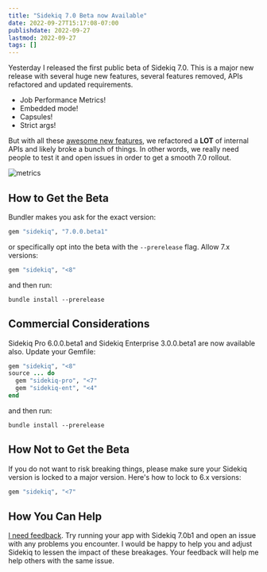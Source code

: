 ```yaml
---
title: "Sidekiq 7.0 Beta now Available"
date: 2022-09-27T15:17:08-07:00
publishdate: 2022-09-27
lastmod: 2022-09-27
tags: []
---
```


Yesterday I released the first public beta of Sidekiq 7.0. This is a major new release with
several huge new features, several features removed, APIs refactored and updated requirements.

* Job Performance Metrics!
* Embedded mode!
* Capsules!
* Strict args!

But with all these [awesome new features](https://github.com/mperham/sidekiq/blob/7-0/docs/7.0-Upgrade.md), we refactored a **LOT** of internal APIs and likely broke a bunch of things. In other words, we really need people to test it and open issues in order to get a smooth 7.0 rollout.

![metrics](https://github.com/mperham/sidekiq/raw/7-0/examples/metrics.png)

## How to Get the Beta

Bundler makes you ask for the exact version:

```ruby
gem "sidekiq", "7.0.0.beta1"
```

or specifically opt into the beta with the `--prerelease` flag. Allow 7.x versions:

```ruby
gem "sidekiq", "<8"
```

and then run:

```
bundle install --prerelease
```

## Commercial Considerations

Sidekiq Pro 6.0.0.beta1 and Sidekiq Enterprise 3.0.0.beta1 are now available also.
Update your Gemfile:

```ruby
gem "sidekiq", "<8"
source ... do
  gem "sidekiq-pro", "<7"
  gem "sidekiq-ent", "<4"
end
```

and then run:

```
bundle install --prerelease
```

## How Not to Get the Beta

If you do not want to risk breaking things, please make sure your Sidekiq version is locked to a major version.
Here's how to lock to 6.x versions:

```ruby
gem "sidekiq", "<7"
```

## How You Can Help

[I need feedback](https://github.com/mperham/sidekiq/issues/new?template=bug_report.md). Try running your app with Sidekiq 7.0b1 and open an issue with any problems you encounter. I would be happy to help you and adjust Sidekiq to lessen the impact of these breakages. Your feedback will help me help others with the same issue.